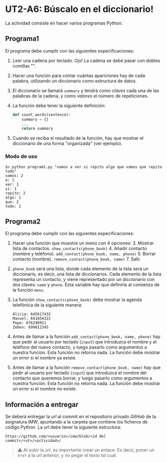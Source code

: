 # UT2-A6: Búscalo en el diccionario!

La actividad consiste en hacer varios programas Python:

## Programa1

El programa debe cumplir con las siguientes especificaciones:

1. Leer una cadena por teclado. Ojo! La cadena se debe pasar con dobles comillas "".
2. Hacer una función para contar cuántas apariciones hay de cada palabra, utilizando un diccionario como estructura de datos.
3. El diccionario se llamará `summary` y tendrá como *claves* cada una de las palabras de la cadena, y como *valores* el número de repeticiones.
3. La función debe tener la siguiente definición:

    ```python
    def count_words(sentence):
        summary = {}
        ...
        return summary
    ```

4. Cuando se reciba el resultado de la función, hay que mostrar el diccionario de una forma "organizada" (ver ejemplo).

### Modo de uso

```console
$> python program1.py "vamos a ver si repito algo que vamos que repito todo"
vamos: 2
a: 1
ver: 1
si: 1
repito: 2
algo: 1
que: 2
todo: 1
```

## Programa2

El programa debe cumplir con las siguientes especificaciones:

1. Hacer una función que muestre un menú con 4 opciones:
    3. Mostrar lista de contactos. `show_contacts(phone_book)`
    4. Añadir contacto (nombre y teléfono). `add_contact(phone_book, name, phone)`
    5. Borrar contacto (nombre). `remove_contact(phone_book, name)`
    7. Salir.
2. `phone_book` será una lista, donde cada elemento de la lista será un diccionario, es decir, una lista de diccionarios. Cada elemento de la lista representa un contacto, y viene representado por un diccionario con dos claves: `name` y `phone`. Esta variable hay que definirla al comienzo de la función `menu`.
3. La función `show_contacts(phone_book)` debe mostrar la agenda telefónica de la siguiente manera:

    ```
    Alicia: 645617432
    Manuel: 691854321
    Pepe: 676298911
    Zeben: 699812345
    ```

4. Antes de llamar a la función `add_contact(phone_book, name, phone)` hay que pedir al usuario por teclado (`input`) que introduzca el nombre y el teléfono del nuevo contacto, y luego pasarlo como argumentos a nuestra función. Esta función no retorna nada. La función debe mostrar un error si el nombre ya existe.
5. Antes de llamar a la función `remove_contact(phone_book, name)` hay que pedir al usuario por teclado (`input`) que introduzca el nombre del contacto que queremos borrar, y luego pasarlo como argumentos a nuestra función. Esta función no retorna nada. La función debe mostrar un error si el nombre no existe.

## Información a entregar

Se deberá entregar la *url* al commit en el repositorio privado *GitHub* de la asignatura *IMW*, apuntando a la carpeta que contiene los ficheros de código Python. La *url* debe tener la siguiente estructura:

```
https://github.com/<usuario>/imw/blob/<id del commit>/<ut>/<actividad>/
```

> ⚠️ Al subir la *url*, es importante crear un enlace. Es decir, poner un `href` a la *url* anterior, y no pegar el texto tal cual.
